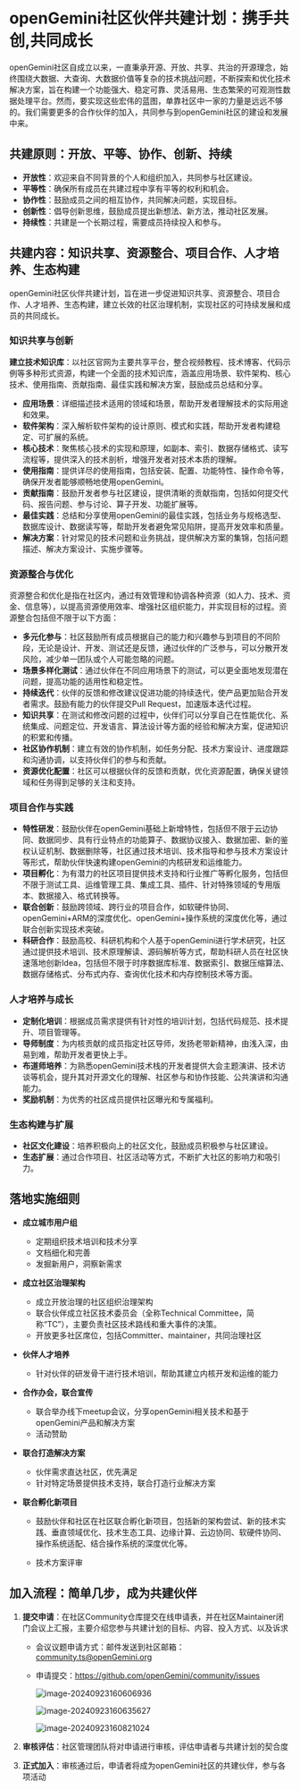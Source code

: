 # openGemini社区伙伴共建计划：携手共创,共同成长

openGemini社区自成立以来，一直秉承开源、开放、共享、共治的开源理念，始终围绕大数据、大查询、大数据价值等复杂的技术挑战问题，不断探索和优化技术解决方案，旨在构建一个功能强大、稳定可靠、灵活易用、生态繁荣的可观测性数据处理平台。然而，要实现这些宏伟的蓝图，单靠社区中一家的力量是远远不够的。我们需要更多的合作伙伴的加入，共同参与到openGemini社区的建设和发展中来。

## 共建原则：开放、平等、协作、创新、持续

- **开放性**：欢迎来自不同背景的个人和组织加入，共同参与社区建设。
- **平等性**：确保所有成员在共建过程中享有平等的权利和机会。
- **协作性**：鼓励成员之间的相互协作，共同解决问题，实现目标。
- **创新性**：倡导创新思维，鼓励成员提出新想法、新方法，推动社区发展。
- **持续性**：共建是一个长期过程，需要成员持续投入和参与。



## 共建内容：知识共享、资源整合、项目合作、人才培养、生态构建

openGemini社区伙伴共建计划，旨在进一步促进知识共享、资源整合、项目合作、人才培养、生态构建，建立长效的社区治理机制，实现社区的可持续发展和成员的共同成长。

### 知识共享与创新

**建立技术知识库**：以社区官网为主要共享平台，整合视频教程、技术博客、代码示例等多种形式资源，构建一个全面的技术知识库，涵盖应用场景、软件架构、核心技术、使用指南、贡献指南、最佳实践和解决方案，鼓励成员总结和分享。

- **应用场景**：详细描述技术适用的领域和场景，帮助开发者理解技术的实际用途和效果。
- **软件架构**：深入解析软件架构的设计原则、模式和实践，帮助开发者构建稳定、可扩展的系统。
- **核心技术**：聚焦核心技术的实现和原理，如副本、索引、数据存储格式、读写流程等，提供深入的技术剖析，增强开发者对技术本质的理解。
- **使用指南**：提供详尽的使用指南，包括安装、配置、功能特性、操作命令等，确保开发者能够顺畅地使用openGemini。
- **贡献指南**：鼓励开发者参与社区建设，提供清晰的贡献指南，包括如何提交代码、报告问题、参与讨论、算子开发、功能扩展等。
- **最佳实践**：总结和分享使用openGemini的最佳实践，包括业务与规格选型、数据库设计、数据读写等，帮助开发者避免常见陷阱，提高开发效率和质量。
- **解决方案**：针对常见的技术问题和业务挑战，提供解决方案的集锦，包括问题描述、解决方案设计、实施步骤等。

### 资源整合与优化

资源整合和优化是指在社区内，通过有效管理和协调各种资源（如人力、技术、资金、信息等），以提高资源使用效率、增强社区组织能力，并实现目标的过程。资源整合包括但不限于以下方面：

- **多元化参与**：社区鼓励所有成员根据自己的能力和兴趣参与到项目的不同阶段，无论是设计、开发、测试还是反馈，通过伙伴的广泛参与，可以分散开发风险，减少单一团队或个人可能忽略的问题。
- **场景多样化测试**：通过伙伴在不同应用场景下的测试，可以更全面地发现潜在问题，提高功能的适用性和稳定性。
- **持续迭代**：伙伴的反馈和修改建议促进功能的持续迭代，使产品更加贴合开发者需求。鼓励有能力的伙伴提交Pull Request，加速版本迭代过程。
- **知识共享**：在测试和修改问题的过程中，伙伴们可以分享自己在性能优化、系统集成、问题定位、开发语言、算法设计等方面的经验和解决方案，促进知识的积累和传播。
- **社区协作机制**：建立有效的协作机制，如任务分配、技术方案设计、进度跟踪和沟通协调，以支持伙伴们的参与和贡献。
- **资源优化配置**：社区可以根据伙伴的反馈和贡献，优化资源配置，确保关键领域和任务得到足够的关注和支持。

### 项目合作与实践

- **特性研发**：鼓励伙伴在openGemini基础上新增特性，包括但不限于云边协同、数据同步、具有行业特点的功能算子、数据协议接入、数据加密、新的鉴权认证机制、数据删除等，社区通过技术培训、技术指导和参与技术方案设计等形式，帮助伙伴快速构建openGemini的内核研发和运维能力。
- **项目孵化**：为有潜力的社区项目提供技术支持和行业推广等孵化服务，包括但不限于测试工具、运维管理工具、集成工具、插件、针对特殊领域的专用版本、数据接入、格式转换等。
- **联合创新**：鼓励跨领域、跨行业的项目合作，如软硬件协同、openGemini+ARM的深度优化、openGemini+操作系统的深度优化等，通过联合创新实现技术突破。
- **科研合作**：鼓励高校、科研机构和个人基于openGemini进行学术研究，社区通过提供技术培训、技术原理解读、源码解析等方式，帮助科研人员在社区快速落地创新Idea，包括但不限于时序数据库标准、数据索引、数据压缩算法、数据存储格式、分布式内存、查询优化技术和内存控制技术等方面。

### 人才培养与成长

- **定制化培训**：根据成员需求提供有针对性的培训计划，包括代码规范、技术提升、项目管理等。
- **导师制度**：为内核贡献的成员指定社区导师，发扬老带新精神，由浅入深，由易到难，帮助开发者更快上手。
- **布道师培养**：为熟悉openGemini技术栈的开发者提供大会主题演讲、技术访谈等机会，提升其对开源文化的理解、社区参与和协作技能、公共演讲和沟通能力。
- **奖励机制**：为优秀的社区成员提供社区曝光和专属福利。

### 生态构建与扩展

- **社区文化建设**：培养积极向上的社区文化，鼓励成员积极参与社区建设。
- **生态扩展**：通过合作项目、社区活动等方式，不断扩大社区的影响力和吸引力。



## 落地实施细则

- **成立城市用户组**
  - 定期组织技术培训和技术分享
  - 文档细化和完善
  - 发掘新用户，洞察新需求
- **成立社区治理架构**
  - 成立开放治理的社区组织治理架构
  - 联合伙伴成立社区技术委员会（全称Technical Committee，简称“TC”），主要负责社区技术路线和重大事件的决策。
  - 开放更多社区席位，包括Committer、maintainer，共同治理社区
- **伙伴人才培养**
  - 针对伙伴的研发骨干进行技术培训，帮助其建立内核开发和运维的能力
- **合作办会，联合宣传**
  - 联合举办线下meetup会议，分享openGemini相关技术和基于openGemini产品和解决方案
  - 活动赞助
- **联合打造解决方案**
  - 伙伴需求直达社区，优先满足
  - 针对特定场景提供技术支持，联合打造行业解决方案

- **联合孵化新项目**

  - 鼓励伙伴和社区在社区联合孵化新项目，包括新的架构尝试、新的技术实践、垂直领域优化、技术生态工具、边缘计算、云边协同、软硬件协同、操作系统适配、结合操作系统的深度优化等。

  - 技术方案评审



## 加入流程：简单几步，成为共建伙伴

1. **提交申请**：在社区Community仓库提交在线申请表，并在社区Maintainer闭门会议上汇报，主要介绍您参与共建计划的目标、内容、投入方式、以及诉求

   - 会议议题申请方式：邮件发送到社区邮箱：[community.ts@openGemini.org](mailto:community.ts@opengemini.org)

   - 申请提交：https://github.com/openGemini/community/issues

     ![image-20240923160606936](/images/coConstruction/image-20240923160606936.png)

     ![image-20240923160635627](/images/coConstruction/image-20240923160635627.png)

     ![image-20240923160821024](/images/coConstruction/image-20240923160821024.png)

2. **审核评估**：社区管理团队将对申请进行审核，评估申请者与共建计划的契合度

3. **正式加入**：审核通过后，申请者将成为openGemini社区的共建伙伴，参与各项活动